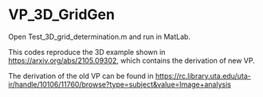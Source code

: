 # VP_3D_GridGen

Open Test_3D_grid_determination.m and run in MatLab. 

This codes reproduce the 3D example shown in https://arxiv.org/abs/2105.09302, which contains the derivation of new VP.

The derivation of the old VP can be found in https://rc.library.uta.edu/uta-ir/handle/10106/11760/browse?type=subject&value=Image+analysis
